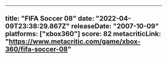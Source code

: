 
---
title: "FIFA Soccer 08"
date: "2022-04-09T23:38:29.867Z"
releaseDate: "2007-10-09"
platforms: ["xbox360"]
score: 82
metacriticLink: "https://www.metacritic.com/game/xbox-360/fifa-soccer-08"
---
